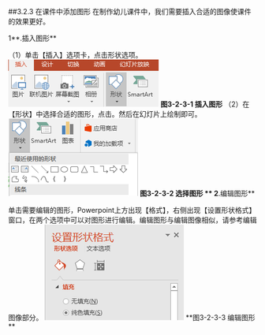 ##3.2.3  在课件中添加图形
在制作幼儿课件中，我们需要插入合适的图像使课件的效果更好。

1**.插入图形**

（1）单击【插入】选项卡，点击形状选项。
![](/assets/3-2-19.png)                                                                         **图3-2-3-1 插入图形**
（2）在【形状】中选择合适的图形，点击。然后在幻灯片上绘制即可。
![](/assets/3-2-20.png)                                                                           **图3-2-3-2 选择图形  **
2**.编辑图形**

单击需要编辑的图形，Powerpoint上方出现【格式】，右侧出现【设置形状格式】窗口，在两个选项中可以对图形进行编辑。编辑图形与编辑图像相似，请参考编辑图像部分。
![](/assets/3-2-21.png)                                                                         **图3-2-3-3 编辑图形  **
